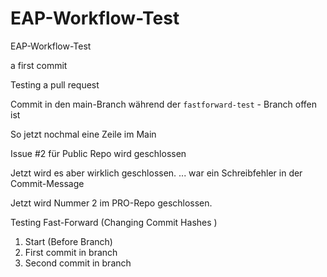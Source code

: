 # EAP-Workflow-Test
EAP-Workflow-Test

a first commit 

Testing a pull request

Commit in den main-Branch während der `fastforward-test` - Branch offen ist

So jetzt nochmal eine Zeile im Main

Issue #2 für Public Repo wird geschlossen 

Jetzt wird es aber wirklich geschlossen. ... war ein Schreibfehler in der Commit-Message

Jetzt wird Nummer 2 im PRO-Repo geschlossen.

Testing Fast-Forward (Changing Commit Hashes ) 

1) Start (Before Branch)
2) First commit in branch
3) Second commit in branch